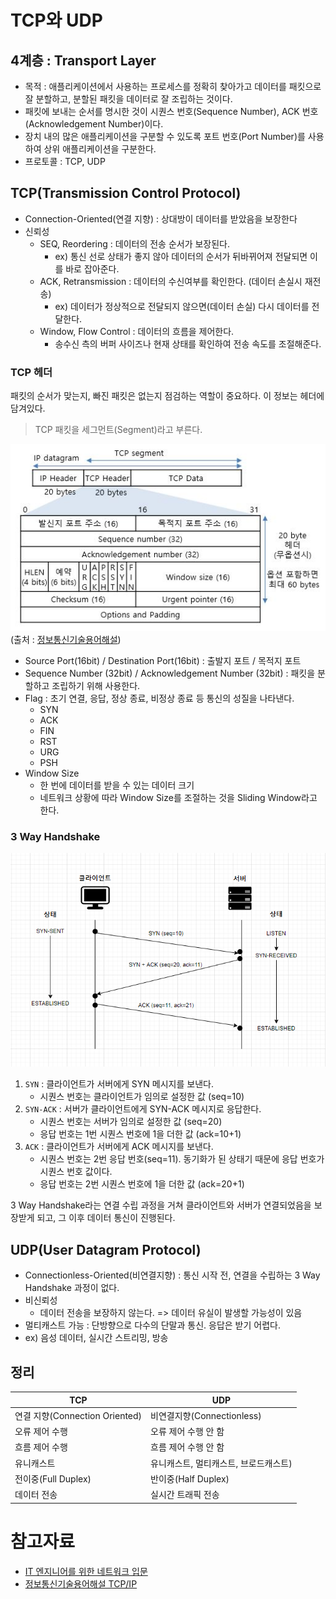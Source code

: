 # TCP와 UDP

## 4계층 : Transport Layer
- 목적 : 애플리케이션에서 사용하는 프로세스를 정확히 찾아가고 데이터를 패킷으로 잘 분할하고, 분할된 패킷을 데이터로 잘 조립하는 것이다. 
- 패킷에 보내는 순서를 명시한 것이 시퀀스 번호(Sequence Number), ACK 번호(Acknowledgement Number)이다.
- 장치 내의 많은 애플리케이션을 구분할 수 있도록 포트 번호(Port Number)를 사용하여 상위 애플리케이션을 구분한다.
- 프로토콜 : TCP, UDP

## TCP(Transmission Control Protocol)

- Connection-Oriented(연결 지향) : 상대방이 데이터를 받았음을 보장한다
- 신뢰성
  - SEQ, Reordering : 데이터의 전송 순서가 보장된다.
    - ex) 통신 선로 상태가 좋지 않아 데이터의 순서가 뒤바뀌어져 전달되면 이를 바로 잡아준다.
  - ACK, Retransmission : 데이터의 수신여부를 확인한다. (데이터 손실시 재전송)
    - ex)  데이터가 정상적으로 전달되지 않으면(데이터 손실) 다시 데이터를 전달한다.
  - Window, Flow Control : 데이터의 흐름을 제어한다. 
    - 송수신 측의 버퍼 사이즈나 현재 상태를 확인하여 전송 속도를 조절해준다. 

### TCP 헤더 

패킷의 순서가 맞는지, 빠진 패킷은 없는지 점검하는 역할이 중요하다. 이 정보는 헤더에 담겨있다.

> TCP 패킷을 세그먼트(Segment)라고 부른다.

![TCP 헤더](./images/tcp-header.jpg)
(출처 : [정보통신기술용어해설](http://www.ktword.co.kr/test/view/view.php?m_temp1=1889&id=1103))

- Source Port(16bit) / Destination Port(16bit) : 출발지 포트 / 목적지 포트
- Sequence Number (32bit) / Acknowledgement Number (32bit) : 패킷을 분할하고 조립하기 위해 사용한다.
- Flag : 초기 연결, 응답, 정상 종료, 비정상 종료 등 통신의 성질을 나타낸다.
  - SYN
  - ACK
  - FIN
  - RST
  - URG
  - PSH
- Window Size
  - 한 번에 데이터를 받을 수 있는 데이터 크기
  - 네트워크 상황에 따라 Window Size를 조절하는 것을 Sliding Window라고 한다.

### 3 Way Handshake

![3Way Handshake](./images/3way-handshake.PNG)

1. `SYN` : 클라이언트가 서버에게 SYN 메시지를 보낸다.
   - 시퀀스 번호는 클라이언트가 임의로 설정한 값 (seq=10)
2. `SYN-ACK` : 서버가 클라이언트에게 SYN-ACK 메시지로 응답한다.
   - 시퀀스 번호는 서버가 임의로 설정한 값 (seq=20)
   - 응답 번호는 1번 시퀀스 번호에 1을 더한 값 (ack=10+1)
3. `ACK` : 클라이언트가 서버에게 ACK 메시지를 보낸다.
   - 시퀀스 번호는 2번 응답 번호(seq=11). 동기화가 된 상태기 때문에 응답 번호가 시퀀스 번호 값이다. 
   - 응답 번호는 2번 시퀀스 번호에 1을 더한 값 (ack=20+1)

3 Way Handshake라는 연결 수립 과정을 거쳐 클라이언트와 서버가 연결되었음을 보장받게 되고, 그 이후 데이터 통신이 진행된다. 

## UDP(User Datagram Protocol)
- Connectionless-Oriented(비연결지향) : 통신 시작 전, 연결을 수립하는 3 Way Handshake 과정이 없다.
- 비신뢰성
  - 데이터 전송을 보장하지 않는다. => 데이터 유실이 발생할 가능성이 있음
- 멀티캐스트 가능 : 단방향으로 다수의 단말과 통신. 응답은 받기 어렵다.
- ex) 음성 데이터, 실시간 스트리밍, 방송


## 정리

|   TCP       |     UDP     |
|   ---       |     ---     |
| 연결 지향(Connection Oriented) | 비연결지향(Connectionless)|
| 오류 제어 수행 | 오류 제어 수행 안 함 |
| 흐름 제어 수행 | 흐름 제어 수행 안 함|
| 유니캐스트 | 유니캐스트, 멀티캐스트, 브로드캐스트)|
| 전이중(Full Duplex) | 반이중(Half Duplex)|
| 데이터 전송 | 실시간 트래픽 전송|


# 참고자료
- [IT 엔지니어를 위한 네트워크 입문](http://www.yes24.com/Product/Goods/93997435)
- [정보통신기술용어해설 TCP/IP](http://www.ktword.co.kr/test/view/view.php?no=205)